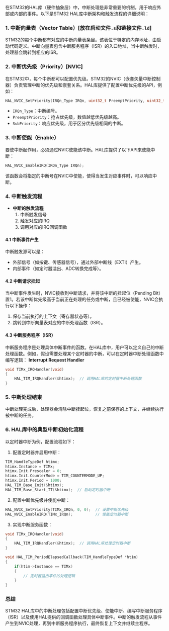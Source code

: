 在STM32的HAL库（硬件抽象层）中，中断处理是非常重要的机制，用于响应外部或内部的事件。以下是STM32 HAL库中断架构和触发流程的详细说明：

### 1. 中断向量表（Vector Table）[放在启动文件`.s`和链接文件`.ld`]
STM32的每个中断都有对应的中断向量表条目。该表位于特定的内存地址，由启动代码定义。中断向量表包含中断服务程序（ISR）的入口地址，当中断触发时，处理器会跳转到相应的ISR。

### 2. 中断优先级（Priority）[NVIC]
在STM32中，每个中断都可以配置优先级。STM32的NVIC（嵌套矢量中断控制器）负责管理中断的优先级和嵌套关系。HAL库提供了配置中断优先级的API，例如：

```c
HAL_NVIC_SetPriority(IRQn_Type IRQn, uint32_t PreemptPriority, uint32_t SubPriority);
```

- `IRQn_Type`：中断编号。
- `PreemptPriority`：抢占优先级，数值越低优先级越高。
- `SubPriority`：响应优先级，用于区分优先级相同的中断。

### 3. 中断使能（Enable）
要使中断起作用，必须通过NVIC使能该中断。HAL库提供了以下API来使能中断：

```c
HAL_NVIC_EnableIRQ(IRQn_Type IRQn);
```

该函数会将指定的中断号在NVIC中使能，使得当发生对应事件时，可以响应中断。

### 4. 中断触发流程

- **中断的触发流程**
  1. 中断触发信号
  2. 触发对应的IRQ
  3. 调用对应的IRQ回调函数

#### 4.1 中断事件产生
中断触发源可以是：
- 外部信号（如按键、传感器信号），通过外部中断线（EXTI）产生。
- 内部事件（如定时器溢出、ADC转换完成等）。

#### 4.2 中断请求挂起
当中断事件发生时，NVIC接收到中断请求，并将该中断的挂起位（Pending Bit）置1。若该中断优先级高于当前正在处理的任务或中断，且已经被使能，NVIC会执行以下操作：

1. 保存当前执行的上下文（寄存器状态等）。
2. 跳转到中断向量表对应的中断处理函数（ISR）。

#### 4.3 中断服务程序（ISR）
中断服务程序是处理具体中断事件的函数。在HAL库中，用户可以定义自己的中断处理函数。例如，假设需要处理某个定时器的中断，可以在定时器中断处理函数中编写逻辑：
**Interrupt Request Handler**
```c
void TIMx_IRQHandler(void)
{
    HAL_TIM_IRQHandler(&htimx);  // 调用HAL库的定时器中断处理函数
}
```

### 5. 中断处理结束
中断处理完成后，处理器会清除中断挂起位，恢复之前保存的上下文，并继续执行被中断的任务。

### 6. HAL库中的典型中断初始化流程

以定时器中断为例，配置流程如下：

1. 配置定时器并启用中断：
```c
TIM_HandleTypeDef htimx;
htimx.Instance = TIMx;
htimx.Init.Prescaler = 0;
htimx.Init.CounterMode = TIM_COUNTERMODE_UP;
htimx.Init.Period = 1000;
HAL_TIM_Base_Init(&htimx);
HAL_TIM_Base_Start_IT(&htimx);  // 启动定时器中断
```

2. 配置中断优先级并使能中断：
```c
HAL_NVIC_SetPriority(TIMx_IRQn, 0, 0);  // 设置中断优先级
HAL_NVIC_EnableIRQ(TIMx_IRQn);          // 使能定时器中断
```

3. 实现中断服务函数：
```c
void TIMx_IRQHandler(void)
{
    HAL_TIM_IRQHandler(&htimx);  // 调用HAL库处理定时器中断
}

void HAL_TIM_PeriodElapsedCallback(TIM_HandleTypeDef *htim)
{
    if(htim->Instance == TIMx)
    {
        // 定时器溢出事件的处理逻辑
    }
}
```

### 总结
STM32 HAL库中的中断处理包括配置中断优先级、使能中断、编写中断服务程序（ISR）以及使用HAL提供的回调函数处理具体中断事件。中断的触发流程从事件产生到NVIC处理，再到中断服务程序执行，最终恢复上下文并继续主程序。